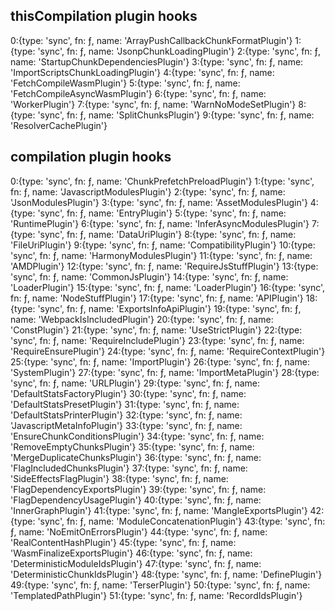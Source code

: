 ## thisCompilation plugin hooks

0:{type: 'sync', fn: ƒ, name: 'ArrayPushCallbackChunkFormatPlugin'}
1:{type: 'sync', fn: ƒ, name: 'JsonpChunkLoadingPlugin'}
2:{type: 'sync', fn: ƒ, name: 'StartupChunkDependenciesPlugin'}
3:{type: 'sync', fn: ƒ, name: 'ImportScriptsChunkLoadingPlugin'}
4:{type: 'sync', fn: ƒ, name: 'FetchCompileWasmPlugin'}
5:{type: 'sync', fn: ƒ, name: 'FetchCompileAsyncWasmPlugin'}
6:{type: 'sync', fn: ƒ, name: 'WorkerPlugin'}
7:{type: 'sync', fn: ƒ, name: 'WarnNoModeSetPlugin'}
8:{type: 'sync', fn: ƒ, name: 'SplitChunksPlugin'}
9:{type: 'sync', fn: ƒ, name: 'ResolverCachePlugin'}

## compilation plugin hooks

0:{type: 'sync', fn: ƒ, name: 'ChunkPrefetchPreloadPlugin'}
1:{type: 'sync', fn: ƒ, name: 'JavascriptModulesPlugin'}
2:{type: 'sync', fn: ƒ, name: 'JsonModulesPlugin'}
3:{type: 'sync', fn: ƒ, name: 'AssetModulesPlugin'}
4:{type: 'sync', fn: ƒ, name: 'EntryPlugin'}
5:{type: 'sync', fn: ƒ, name: 'RuntimePlugin'}
6:{type: 'sync', fn: ƒ, name: 'InferAsyncModulesPlugin'}
7:{type: 'sync', fn: ƒ, name: 'DataUriPlugin'}
8:{type: 'sync', fn: ƒ, name: 'FileUriPlugin'}
9:{type: 'sync', fn: ƒ, name: 'CompatibilityPlugin'}
10:{type: 'sync', fn: ƒ, name: 'HarmonyModulesPlugin'}
11:{type: 'sync', fn: ƒ, name: 'AMDPlugin'}
12:{type: 'sync', fn: ƒ, name: 'RequireJsStuffPlugin'}
13:{type: 'sync', fn: ƒ, name: 'CommonJsPlugin'}
14:{type: 'sync', fn: ƒ, name: 'LoaderPlugin'}
15:{type: 'sync', fn: ƒ, name: 'LoaderPlugin'}
16:{type: 'sync', fn: ƒ, name: 'NodeStuffPlugin'}
17:{type: 'sync', fn: ƒ, name: 'APIPlugin'}
18:{type: 'sync', fn: ƒ, name: 'ExportsInfoApiPlugin'}
19:{type: 'sync', fn: ƒ, name: 'WebpackIsIncludedPlugin'}
20:{type: 'sync', fn: ƒ, name: 'ConstPlugin'}
21:{type: 'sync', fn: ƒ, name: 'UseStrictPlugin'}
22:{type: 'sync', fn: ƒ, name: 'RequireIncludePlugin'}
23:{type: 'sync', fn: ƒ, name: 'RequireEnsurePlugin'}
24:{type: 'sync', fn: ƒ, name: 'RequireContextPlugin'}
25:{type: 'sync', fn: ƒ, name: 'ImportPlugin'}
26:{type: 'sync', fn: ƒ, name: 'SystemPlugin'}
27:{type: 'sync', fn: ƒ, name: 'ImportMetaPlugin'}
28:{type: 'sync', fn: ƒ, name: 'URLPlugin'}
29:{type: 'sync', fn: ƒ, name: 'DefaultStatsFactoryPlugin'}
30:{type: 'sync', fn: ƒ, name: 'DefaultStatsPresetPlugin'}
31:{type: 'sync', fn: ƒ, name: 'DefaultStatsPrinterPlugin'}
32:{type: 'sync', fn: ƒ, name: 'JavascriptMetaInfoPlugin'}
33:{type: 'sync', fn: ƒ, name: 'EnsureChunkConditionsPlugin'}
34:{type: 'sync', fn: ƒ, name: 'RemoveEmptyChunksPlugin'}
35:{type: 'sync', fn: ƒ, name: 'MergeDuplicateChunksPlugin'}
36:{type: 'sync', fn: ƒ, name: 'FlagIncludedChunksPlugin'}
37:{type: 'sync', fn: ƒ, name: 'SideEffectsFlagPlugin'}
38:{type: 'sync', fn: ƒ, name: 'FlagDependencyExportsPlugin'}
39:{type: 'sync', fn: ƒ, name: 'FlagDependencyUsagePlugin'}
40:{type: 'sync', fn: ƒ, name: 'InnerGraphPlugin'}
41:{type: 'sync', fn: ƒ, name: 'MangleExportsPlugin'}
42:{type: 'sync', fn: ƒ, name: 'ModuleConcatenationPlugin'}
43:{type: 'sync', fn: ƒ, name: 'NoEmitOnErrorsPlugin'}
44:{type: 'sync', fn: ƒ, name: 'RealContentHashPlugin'}
45:{type: 'sync', fn: ƒ, name: 'WasmFinalizeExportsPlugin'}
46:{type: 'sync', fn: ƒ, name: 'DeterministicModuleIdsPlugin'}
47:{type: 'sync', fn: ƒ, name: 'DeterministicChunkIdsPlugin'}
48:{type: 'sync', fn: ƒ, name: 'DefinePlugin'}
49:{type: 'sync', fn: ƒ, name: 'TerserPlugin'}
50:{type: 'sync', fn: ƒ, name: 'TemplatedPathPlugin'}
51:{type: 'sync', fn: ƒ, name: 'RecordIdsPlugin'}
